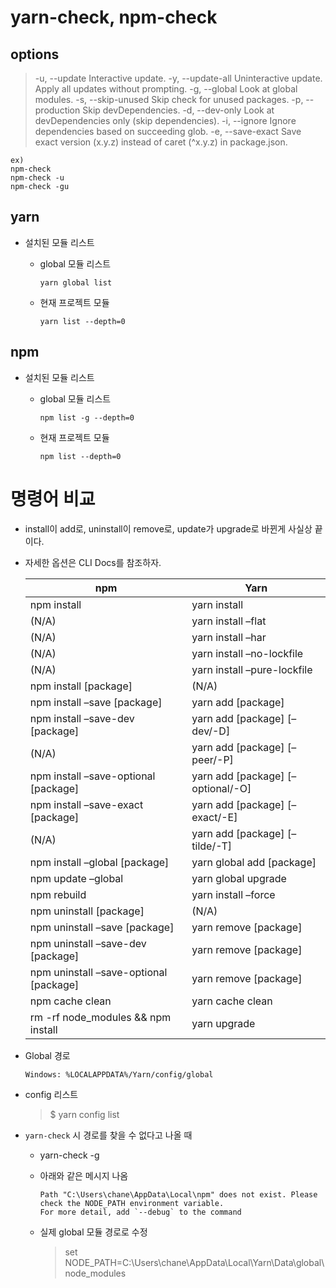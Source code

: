 
# yarn-check, npm-check

## options

> -u, --update Interactive update.
    -y, --update-all Uninteractive update. Apply all updates without prompting.
    -g, --global Look at global modules.
    -s, --skip-unused Skip check for unused packages.
    -p, --production Skip devDependencies.
    -d, --dev-only Look at devDependencies only (skip dependencies).
    -i, --ignore Ignore dependencies based on succeeding glob.
    -e, --save-exact Save exact version (x.y.z) instead of caret (^x.y.z) in package.json.

	ex)
    npm-check
    npm-check -u
    npm-check -gu

## yarn

-   설치된 모듈 리스트

	- global 모듈 리스트

		`yarn global list`
		

	- 현재 프로젝트 모듈
	
		`yarn list --depth=0`

## npm

-   설치된 모듈 리스트

	- global 모듈 리스트

		`npm list -g --depth=0`

    - 현재 프로젝트 모듈

        `npm list --depth=0`

# 명령어 비교

- install이 add로, uninstall이 remove로, update가 upgrade로 바뀐게 사실상 끝이다.
- 자세한 옵션은 CLI Docs를 참조하자.

	|npm															|Yarn|
	|----------------------------------------------|--|
	|npm install												|yarn install|
	|(N/A)															|yarn install –flat|
	|(N/A)															|yarn install –har|
	|(N/A)															|yarn install –no-lockfile|
	|(N/A)															|yarn install –pure-lockfile|
	|npm install [package]								|(N/A)|
	|npm install –save [package]					|yarn add [package]|
	|npm install –save-dev [package]				|yarn add [package] [–dev/-D]|
	|(N/A)															|yarn add [package] [–peer/-P]|
	|npm install –save-optional [package]		|yarn add [package] [–optional/-O]|
	|npm install –save-exact [package]			|yarn add [package] [–exact/-E]|
	|(N/A)															|yarn add [package] [–tilde/-T]|
	|npm install –global [package]					|yarn global add [package]|
	|npm update –global									|yarn global upgrade|
	|npm rebuild												|yarn install –force|
	|npm uninstall [package]							|(N/A)|
	|npm uninstall –save [package]				|yarn remove [package]|
	|npm uninstall –save-dev [package]		|yarn remove [package]|
	|npm uninstall –save-optional [package]	|yarn remove [package]|
	|npm cache clean										|yarn cache clean|
	|rm -rf node_modules && npm install		|yarn upgrade|

- Global 경로

	`Windows: %LOCALAPPDATA%/Yarn/config/global`

- config 리스트
	>$ yarn config list

- `yarn-check` 시 경로를 찾을 수 없다고 나올 때
    - yarn-check -g
    - 아래와 같은 메시지 나옴
        ```
        Path "C:\Users\chane\AppData\Local\npm" does not exist. Please check the NODE_PATH environment variable.
        For more detail, add `--debug` to the command
        ```

    - 실제 global 모듈 경로로 수정
        > set NODE_PATH=C:\Users\chane\AppData\Local\Yarn\Data\global\node_modules